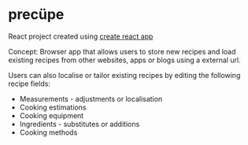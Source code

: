 # precüpe

React project created using [create react app]( https://github.com/facebookincubator/create-react-app)

Concept: Browser app that allows users to store new recipes and load existing recipes from other websites, apps or blogs using a external url.

Users can also localise or tailor existing recipes by editing the following recipe fields:

- Measurements - adjustments or localisation
- Cooking estimations
- Cooking equipment
- Ingredients - substitutes or additions
- Cooking methods
